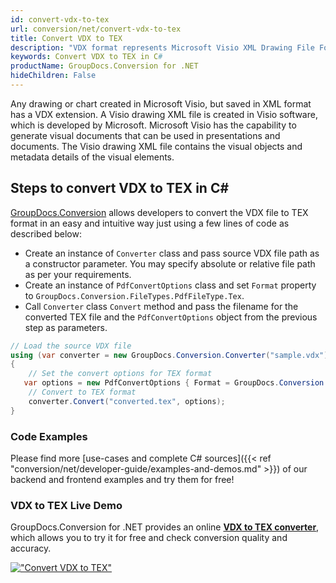 ```yaml
---
id: convert-vdx-to-tex
url: conversion/net/convert-vdx-to-tex
title: Convert VDX to TEX
description: "VDX format represents Microsoft Visio XML Drawing File Format with .vdx extension. Learn how to convert VDX to TEX file programmatically in C# language using GroupDocs.Conversion for .NET library."
keywords: Convert VDX to TEX in C#
productName: GroupDocs.Conversion for .NET
hideChildren: False
---
```


Any drawing or chart created in Microsoft Visio, but saved in XML format has a VDX extension. A Visio drawing XML file is created in Visio software, which is developed by Microsoft. Microsoft Visio has the capability to generate visual documents that can be used in presentations and documents. The Visio drawing XML file contains the visual objects and metadata details of the visual elements.

## Steps to convert VDX to TEX in C#

[GroupDocs.Conversion](https://products.groupdocs.com/conversion/net) allows developers to convert the VDX file to TEX format in an easy and intuitive way just using a few lines of code as described below:

* Create an instance of `Converter` class and pass source VDX file path as a constructor parameter. You may specify absolute or relative file path as per your requirements. 
* Create an instance of `PdfConvertOptions` class and set `Format` property to `GroupDocs.Conversion.FileTypes.PdfFileType.Tex`.
* Call `Converter` class `Convert` method and pass the filename for the converted TEX file and the `PdfConvertOptions` object from the previous step as parameters.

```csharp
// Load the source VDX file
using (var converter = new GroupDocs.Conversion.Converter("sample.vdx"))
{
    // Set the convert options for TEX format
   var options = new PdfConvertOptions { Format = GroupDocs.Conversion.FileTypes.PdfFileType.Tex };
    // Convert to TEX format
    converter.Convert("converted.tex", options);
}
```

### Code Examples

Please find more [use-cases and complete C# sources]({{< ref "conversion/net/developer-guide/examples-and-demos.md" >}}) of our backend and frontend examples and try them for free!

### VDX to TEX Live Demo

GroupDocs.Conversion for .NET provides an online [**VDX to TEX converter**](https://products.groupdocs.app/conversion/vdx-to-tex), which allows you to try it for free and check conversion quality and accuracy.

[!["Convert VDX to TEX"](conversion/net/images/convert-to-tex/convert-vdx-to-tex.png)](https://products.groupdocs.app/conversion/vdx-to-tex)